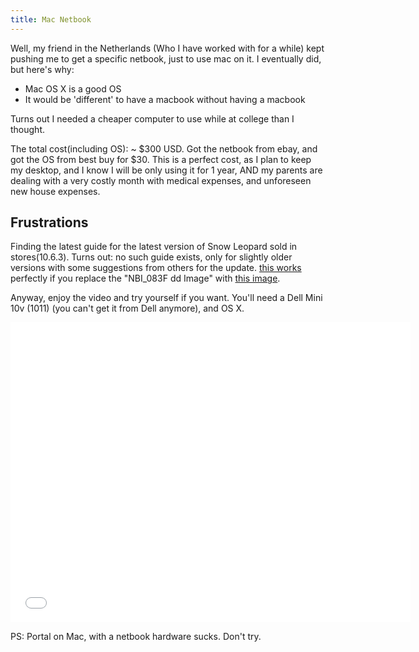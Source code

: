 ```yaml
---
title: Mac Netbook
---
```


Well, my friend in the Netherlands (Who I have worked with for a while) kept pushing me to get a specific netbook, just to use mac on it. I eventually did, but here's why:

+ Mac OS X is a good OS
+ It would be 'different' to have a macbook without having a macbook

Turns out I needed a cheaper computer to use while at college than I thought.

The total cost(including OS): ~ $300 USD. Got the netbook from ebay, and got the OS from best buy for $30. This is a perfect cost, as I plan to keep my desktop, and I know I will be only using it for 1 year, AND my parents are dealing with a very costly month with medical expenses, and unforeseen new house expenses.

## Frustrations

Finding the latest guide for the latest version of Snow Leopard sold in stores(10.6.3). Turns out: no such guide exists, only for slightly older versions with some suggestions from others for the update.
[this works](http://osx.mechdrew.com/guides/nbi2.shtml) perfectly if you replace the "NBI_083F dd Image" with [this image](http://www.mediafire.com/?nmnzhmnkzyz).

Anyway, enjoy the video and try yourself if you want. You'll need a Dell Mini 10v (1011) (you can't get it from Dell anymore), and OS X.

<iframe width="640" height="480" src="//www.youtube.com/embed/YUJMgZrCIV8" frameborder="0" allowfullscreen></iframe>

PS: Portal on Mac, with a netbook hardware sucks. Don't try.